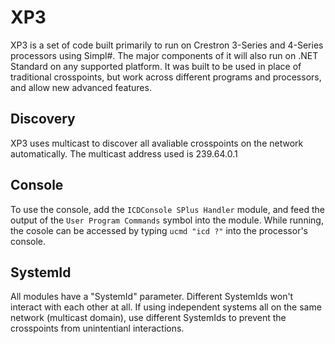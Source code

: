 # XP3

XP3 is a set of code built primarily to run on Crestron 3-Series and 4-Series processors using Simpl#. The major components of it will also run on .NET Standard on any supported platform. It was built to be used in place of traditional crosspoints, but work across different programs and processors, and allow new advanced features.

## Discovery
XP3 uses multicast to discover all avaliable crosspoints on the network automatically. The multicast address used is 239.64.0.1

## Console
To use the console, add the `ICDConsole SPlus Handler` module, and feed the output of the `User Program Commands` symbol into the module. While running, the cosole can be accessed by typing `ucmd "icd ?"` into the processor's console.

## SystemId
All modules have a "SystemId" parameter. Different SystemIds won't interact with each other at all. If using independent systems all on the same network (multicast domain), use different SystemIds to prevent the crosspoints from unintentianl interactions.